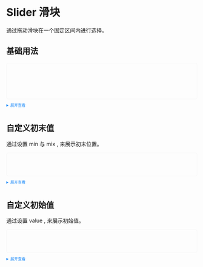 <!--
 * @Description: Stay hungry，Stay foolish
 * @Author: Huccct
 * @Date: 2023-02-12 12:41:30
 * @LastEditors: Huccct
 * @LastEditTime: 2023-02-22 22:26:52
-->
<style>
  .example{
      border: 1px solid #f5f5f5;
      border-radius: 5px;
      padding: 30px!important;
  }
  details > summary:first-of-type {
      font-size: 10px;
      padding: 8px 0;
      cursor: pointer;
      color: #1989fa;
  }
</style>

# Slider 滑块

通过拖动滑块在一个固定区间内进行选择。

## 基础用法

  <div class="example">
    <tass-slider></tass-slider><br/><br/>
    <tass-slider disabled></tass-slider>
  </div>

<details>
<summary>展开查看</summary>

```vue
<template>
  <tass-slider></tass-slider><br /><br />
  <tass-slider disabled></tass-slider>
</template>
```

</details>

## 自定义初末值

通过设置 min 与 mix , 来展示初末位置。

<div class="example">
  <tass-slider></tass-slider>
</div>

<details>
<summary>展开查看</summary>

```vue
<template>
  <tass-slider :min="100" :max="500"></tass-slider>
</template>
```

</details>

## 自定义初始值

通过设置 value , 来展示初始值。

<div class="example">
  <tass-slider :value="30"></tass-slider>
</div>

<details>
<summary>展开查看</summary>

```vue
<template>
  <tass-slider :value="30"></tass-slider>
</template>
```

</details>
